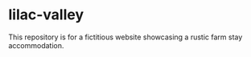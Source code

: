 # lilac-valley
This repository is for a fictitious website showcasing a rustic farm stay accommodation.
